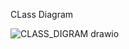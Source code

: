 
CLass Diagram

![CLASS_DIGRAM drawio](https://user-images.githubusercontent.com/89804966/235900099-31c3a1de-a3ac-401c-9783-2cd9f4e72334.png)
